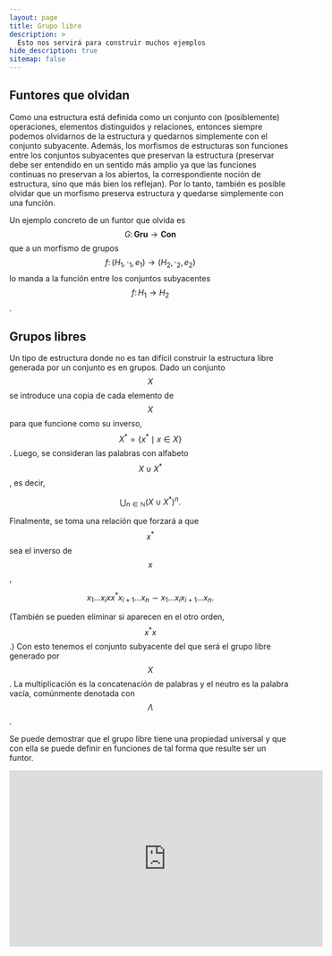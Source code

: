 ```yaml
---
layout: page
title: Grupo libre
description: >
  Esto nos servirá para construir muchos ejemplos
hide_description: true
sitemap: false
---
```


## Funtores que olvidan
Como una estructura está definida como un conjunto con (posiblemente) operaciones, elementos distinguidos y relaciones, entonces siempre podemos olvidarnos de la estructura y quedarnos simplemente con el conjunto subyacente. Además, los morfismos de estructuras son funciones entre los conjuntos subyacentes que preservan la estructura (preservar debe ser entendido en un sentido más amplio ya que las funciones continuas no preservan a los abiertos, la correspondiente noción de estructura, sino que más bien los reflejan). Por lo tanto, también es posible olvidar que un morfismo preserva estructura y quedarse simplemente con una función.

Un ejemplo concreto de un funtor que olvida es $$G\colon\mathbf{Gru}\to\mathbf{Con}$$ que a un morfismo de grupos $$f\colon(H_1,\cdot_1,e_1)\to(H_2,\cdot_2,e_2)$$ lo manda a la función entre los conjuntos subyacentes $$f\colon H_1\to H_2$$.


## Grupos libres
Un tipo de estructura donde no es tan difícil construir la estructura libre generada por un conjunto es en grupos. Dado un conjunto $$X$$ se introduce una copia de cada elemento de $$X$$ para que funcione como su inverso, $$X^*=\{x^*\mid x\in X\}$$. Luego, se consideran las palabras con alfabeto $$X\cup X^*$$, es decir,

$$
\bigcup_{n\in\mathbb{N}}(X\cup X^*)^n .
$$

Finalmente, se toma una relación que forzará a que $$x^*$$ sea el inverso de $$x$$,

$$
x_1\ldots x_i xx^* x_{i+1}\ldots x_n\sim x_1\ldots x_i x_{i+1}\ldots x_n.
$$

(También se pueden eliminar si aparecen en el otro orden, $$x^* x$$.)
Con esto tenemos el conjunto subyacente del que será el grupo libre generado por $$X$$. La multiplicación es la concatenación de palabras y el neutro es la palabra vacía, comúnmente denotada con $$\Lambda$$.

Se puede demostrar que el grupo libre tiene una propiedad universal y que con ella se puede definir en funciones de tal forma que resulte ser un funtor.


<iframe width="560" height="315" src="https://www.youtube.com/embed/T_ZyD91OFr0" title="YouTube video player" frameborder="0" allow="accelerometer; autoplay; clipboard-write; encrypted-media; gyroscope; picture-in-picture; web-share" allowfullscreen></iframe>
